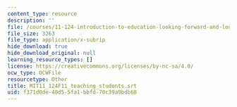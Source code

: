 ```yaml
---
content_type: resource
description: ''
file: /courses/11-124-introduction-to-education-looking-forward-and-looking-back-on-education-fall-2011/f371d0de40d55fa1bbfd70c39a9bdb68_MIT11_124F11_teaching_students.vtt
file_size: 3263
file_type: application/x-subrip
hide_download: true
hide_download_original: null
learning_resource_types: []
license: https://creativecommons.org/licenses/by-nc-sa/4.0/
ocw_type: OCWFile
resourcetype: Other
title: MIT11_124F11_teaching_students.srt
uid: f371d0de-40d5-5fa1-bbfd-70c39a9bdb68
---
```


